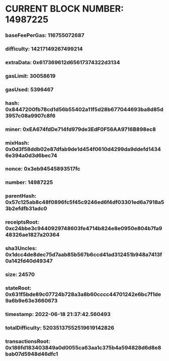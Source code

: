 # CURRENT BLOCK NUMBER: 14987225

### baseFeePerGas: 116755072687
### difficulty: 14217149267499214
### extraData: 0x617369612d65617374322d3134
### gasLimit: 30058619
### gasUsed: 5396467
### hash: 0x8447200fb78cd1d56b55402a11f5d28b677044693ba8d85d3957c08a9907c8f6
### miner: 0xEA674fdDe714fd979de3EdF0F56AA9716B898ec8
### mixHash: 0x0d3f58ddb02e87dfab9de1d454f0610d4299da9ddefd14346e394a0d3d6bec74
### nonce: 0x3eb94545893517fc
### number: 14987225
### parentHash: 0x57c125ab8c48f0896fc5f45c9246ed6f4df03301ed6a7918a53b2efdfb31adc0
### receiptsRoot: 0xc24bbe3c9440929748603fe4714b824e8e0950e804b7fa948326ae1827a20364
### sha3Uncles: 0x1dcc4de8dec75d7aab85b567b6ccd41ad312451b948a7413f0a142fd40d49347
### size: 24570
### stateRoot: 0x631f5bde89c07724b728a3a8b60cccc44701242e6bc7f1de9a6b9e63e3660673
### timestamp: 2022-06-18 21:37:42.560493
### totalDifficulty: 52035137552519619142826
### transactionsRoot: 0x186fd183403849a0d0055ca63aa1c375b4a594828d6d8e8bab07d5948d46dfc1
